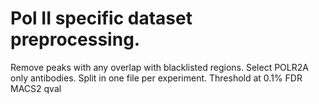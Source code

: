 # Pol II specific dataset preprocessing.
Remove peaks with any overlap with blacklisted regions.
Select POLR2A only antibodies.
Split in one file per experiment.
Threshold at 0.1% FDR MACS2 qval